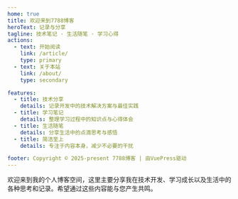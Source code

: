 ```yaml
---
home: true
title: 欢迎来到7788博客
heroText: 记录与分享
tagline: 技术笔记 · 生活随笔 · 学习心得
actions:
  - text: 开始阅读
    link: /article/
    type: primary
  - text: 关于本站
    link: /about/
    type: secondary

features:
  - title: 技术分享
    details: 记录开发中的技术解决方案与最佳实践
  - title: 学习笔记
    details: 整理学习过程中的知识点与心得体会
  - title: 生活随笔
    details: 分享生活中的点滴思考与感悟
  - title: 简洁至上
    details: 专注于内容本身，减少不必要的干扰

footer: Copyright © 2025-present 7788博客 | 由VuePress驱动
---
```


欢迎来到我的个人博客空间，这里主要分享我在技术开发、学习成长以及生活中的各种思考和记录。希望通过这些内容能与您产生共鸣。